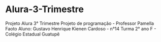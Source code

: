 # Alura-3-Trimestre
Projeto Alura 3° Trimestre
Projeto de programação - Professor Pamella Faoto
Aluno: Gustavo Henrique Kienen Cardoso - n°14
Turma 2° ano F - Colégio Estadual Guatupê
